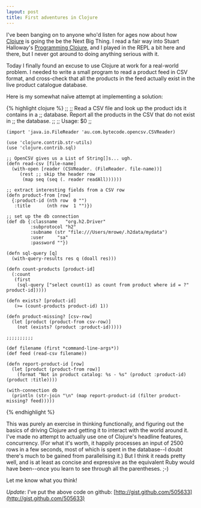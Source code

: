 ```yaml
---
layout: post
title: First adventures in Clojure
---
```


I've been banging on to anyone who'd listen for ages now about how
[Clojure][] is going the be the Next Big Thing. I read a fair way
into Stuart Halloway's [Programming Clojure][], and I played in the
REPL a bit here and there, but I never got around to doing anything
serious with it.

[Clojure]: http://clojure.org/
[Programming Clojure]: http://pragprog.com/titles/shcloj/programming-clojure

Today I finally found an excuse to use Clojure at work for a
real-world problem. I needed to write a small program to read a
product feed in CSV format, and cross-check that all the products in
the feed actually exist in the live product catalogue database.

Here is my somewhat naïve attempt at implementing a solution:

{% highlight clojure %}
    ;;
    ;; Read a CSV file and look up the product ids it contains in a
    ;; database. Report all the products in the CSV that do not exist in
    ;; the database.
    ;;
    ;; Usage: $0 <path-to-csv-file>
    ;;
    
    (import 'java.io.FileReader 'au.com.bytecode.opencsv.CSVReader)
    
    (use 'clojure.contrib.str-utils)
    (use 'clojure.contrib.sql)
    
    ;; OpenCSV gives us a List of String[]s... ugh.
    (defn read-csv [file-name]
      (with-open [reader (CSVReader. (FileReader. file-name))]
         (rest ;; skip the header row
          (map seq (seq (. reader readAll))))))
    
    ;; extract interesting fields from a CSV row
    (defn product-from [row]
      {:product-id (nth row  0 "")
       :title      (nth row  1 "")})
    
    ;; set up the db connection
    (def db {:classname   "org.h2.Driver"
             :subprotocol "h2"
             :subname (str "file:///Users/mrowe/.h2data/mydata")
             :user     "sa"
             :password ""})
    
    (defn sql-query [q]
      (with-query-results res q (doall res)))
    
    (defn count-products [product-id]
      (:count
       (first
        (sql-query ["select count(1) as count from product where id = ?" product-id]))))
    
    (defn exists? [product-id]
       (>= (count-products product-id) 1))
    
    (defn product-missing? [csv-row]
      (let [product (product-from csv-row)]
        (not (exists? (product :product-id)))))
    
    ;;;;;;;;;;
    
    (def filename (first *command-line-args*))
    (def feed (read-csv filename))
    
    (defn report-product-id [row]
      (let [product (product-from row)]
        (format "Not in product catalog: %s - %s" (product :product-id) (product :title))))
    
    (with-connection db 
      (println (str-join "\n" (map report-product-id (filter product-missing? feed)))))
{% endhighlight %}

This was purely an exercise in thinking functionally, and figuring out
the basics of driving Clojure and getting it to interact with the
world around it. I've made no attempt to actually use one of Clojure's
headline features, concurrency. (For what it's worth, it happily
processes an input of 2500 rows in a few seconds, most of which is
spent in the database--I doubt there's much to be gained from
parallelising it.) But I think it reads pretty well, and is at least
as concise and expressive as the equivalent Ruby would have been--once
you learn to see through all the parentheses. ;-)

Let me know what you think!

_Update_: I've put the above code on github: [http://gist.github.com/505633](http://gist.github.com/505633)
